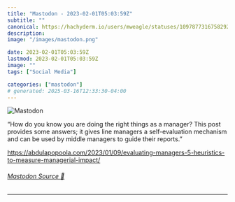```yaml
---
title: "Mastodon - 2023-02-01T05:03:59Z"
subtitle: ""
canonical: https://hachyderm.io/users/mweagle/statuses/109787731675829230
description:
image: "/images/mastodon.png"

date: 2023-02-01T05:03:59Z
lastmod: 2023-02-01T05:03:59Z
image: ""
tags: ["Social Media"]

categories: ["mastodon"]
# generated: 2025-03-16T12:33:30-04:00
---
```

![Mastodon](/images/mastodon.png)

<p>“How do you know you are doing the right things as a manager? This post provides some answers; it gives line managers a self-evaluation mechanism and can be used by middle managers to guide their reports.”</p><p><a href="https://abdulapopoola.com/2023/01/09/evaluating-managers-5-heuristics-to-measure-managerial-impact/" target="_blank" rel="nofollow noopener noreferrer" translate="no"><span class="invisible">https://</span><span class="ellipsis">abdulapopoola.com/2023/01/09/e</span><span class="invisible">valuating-managers-5-heuristics-to-measure-managerial-impact/</span></a></p>


###### [Mastodon Source 🐘](https://hachyderm.io/@mweagle/109787731675829230)

___
